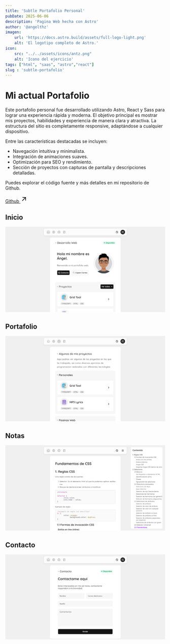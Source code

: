 ```yaml
---
title: 'Subtle Portafolio Personal'
pubDate: 2025-06-06
description: 'Pagina Web hecha con Astro'
author: '@angelthz'
imagen:
    url: 'https://docs.astro.build/assets/full-logo-light.png'
    alt: 'El logotipo completo de Astro.'
icon:
    src: "../../assets/icons/antz.png"
    alt: 'Icono del ejercicio'
tags: ["html", "saas", "astro","react"]
slug : 'subtle-portafolio'
---
```


# Mi actual Portafolio

Este portafolio personal fue desarrollado utilizando Astro, React y Sass para lograr una experiencia rápida y moderna. El objetivo principal es mostrar mis proyectos, habilidades y experiencia de manera clara y atractiva. La estructura del sitio es completamente responsive, adaptándose a cualquier dispositivo.

Entre las características destacadas se incluyen:
- Navegación intuitiva y minimalista.
- Integración de animaciones suaves.
- Optimización para SEO y rendimiento.
- Sección de proyectos con capturas de pantalla y descripciones detalladas.

Puedes explorar el código fuente y más detalles en mi repositorio de Github.

<a class="squared-button" href="https://github.com/angelthz/mi-portafolio" target="_blank">
    <div>
        <span>Github</span>
        <i><svg width="24"  height="24"  viewBox="0 0 24 24"  fill="none"  stroke="currentColor"  stroke-width="2"  stroke-linecap="round"  stroke-linejoin="round"  class="icon icon-tabler icons-tabler-outline icon-tabler-arrow-up-right"><title>Open Deploy</title><path stroke="none" d="M0 0h24v24H0z" fill="none"/><path d="M17 7l-10 10" /><path d="M8 7l9 0l0 9" /></svg></i>
    </div>
</a>

## Inicio
![Mp3 Lyrics Web Screenshoot](./images/subtle/Screenshot%202025-06-07%20at%2002-50-38%20Inicio.png)

## Portafolio
![Mp3 snapshoot dos](./images/subtle/Screenshot%202025-06-07%20at%2002-50-52%20Mis%20Proyectos.png)

## Notas
![Mp3 snapshoot dos](./images/subtle/Screenshot%202025-06-07%20at%2002-51-33%201.%20Fundamentos%20de%20CSS.png)

## Contacto
![Mp3 snapshoot dos](./images/subtle/Screenshot%202025-06-07%20at%2002-51-54%20Contacto.png)
